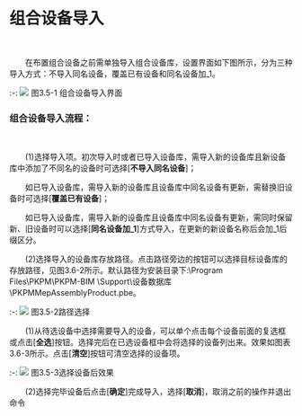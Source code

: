 # 组合设备导入
<br/>

&emsp;&emsp;在布置组合设备之前需单独导入组合设备库，设置界面如下图所示，分为三种导入方式：不导入同名设备，覆盖已有设备和同名设备加\_1。
<br/>

:-: ![](images/99.png)
图3.5-1 组合设备导入界面
<br/>

### 组合设备导入流程：
<br/>

&emsp;&emsp;(1)选择导入项。初次导入时或者已导入设备库，需导入新的设备库且新设备库中添加了不同名的设备时可选择[**不导入同名设备**]；

&emsp;&emsp;如已导入设备库，需导入新的设备库且设备库中同名设备有更新，需替换旧设备时可选择[**覆盖已有设备**]；

&emsp;&emsp;如已导入设备库，需导入新的设备库且设备库中同名设备有更新，需同时保留新、旧设备时可以选择[**同名设备加_1**\]方式导入，在更新的新设备名称后会加\_1后缀区分。

&emsp;&emsp;(2)选择导入的设备库存放路径。点击路径旁边的按钮可以选择目标设备库的存放路径，见图3.6-2所示。默认路径为安装目录下:\\Program Files\\PKPM\\PKPM-BIM \\Support\\设备数据库\\PKPMMepAssemblyProduct.pbe。
<br/>

:-: ![](images/100.png)
图3.5-2路径选择
<br/>

&emsp;&emsp;(1)从待选设备中选择需要导入的设备，可以单个点击每个设备前面的复选框或点击[**全选**]按钮。选择完后在已选设备框中会将选择的设备列出来。效果如图表 3.6-3所示。点击[**清空**]按钮可清空选择的设备项。
<br/>

:-: ![](images/101.png)
图3.5-3选择设备后效果
<br/>

&emsp;&emsp;(2)选择完毕设备后点击[**确定**]完成导入，选择[**取消**]，取消之前的操作并退出命令
